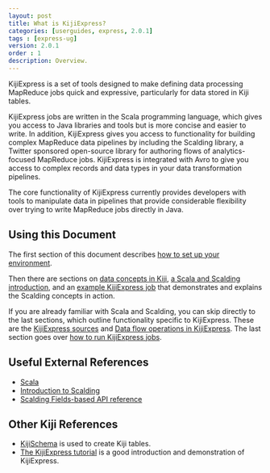 ```yaml
---
layout: post
title: What is KijiExpress?
categories: [userguides, express, 2.0.1]
tags : [express-ug]
version: 2.0.1
order : 1
description: Overview.
---
```


KijiExpress is a set of tools designed to make defining data processing MapReduce jobs quick and
expressive, particularly for data stored in Kiji tables.

KijiExpress jobs are written in the Scala programming language, which gives you access to
Java libraries and tools but is more concise and easier to write. In addition, KijiExpress
gives you access to functionality for building complex MapReduce data pipelines by
including the Scalding library, a Twitter sponsored open-source library for authoring
flows of analytics-focused MapReduce jobs. KijiExpress is integrated with Avro to give
you access to complex records and data types in your data transformation pipelines.

The core functionality of KijiExpress currently provides developers with tools
to manipulate data in pipelines that provide considerable flexibility over
trying to write MapReduce jobs directly in Java.

## Using this Document

The first section of this document describes [how to set up your
environment]({{site.userguide_express_2.0.1}}/setup).

Then there are sections on [data concepts in
Kiji]({{site.userguide_express_2.0.1}}/data-concepts), [a Scala and Scalding
introduction]({{site.userguide_express_2.0.1}}/basic-scala-scalding), and an [example KijiExpress
job]({{site.userguide_express_2.0.1}}/example-job) that demonstrates and explains the Scalding
concepts in action.

If you are already familiar with Scala and Scalding, you can skip directly to the last sections,
which outline functionality specific to KijiExpress.  These are the [KijiExpress
sources]({{site.userguide_express_2.0.1}}/kiji-sources) and [Data flow operations in
KijiExpress]({{site.userguide_express_2.0.1}}/data-flow-ops).  The last section goes over [how to
run KijiExpress jobs]({{site.userguide_express_2.0.1}}/running-jobs).

## Useful External References

* [Scala](http://www.scala-lang.org/documentation/)
* [Introduction to
  Scalding](https://github.com/twitter/scalding/wiki/Getting-Started#wordcount-in-scalding)
* [Scalding Fields-based API
  reference](https://github.com/twitter/scalding/wiki/Fields-based-API-Reference)

## Other Kiji References

* [KijiSchema]({{site.userguide_schema_1_4_0}}/kiji-schema-overview) is used to
  create Kiji tables.
* [The KijiExpress tutorial]({{site.tutorial_express_devel}}/express-overview) is a good
  introduction and demonstration of KijiExpress.
